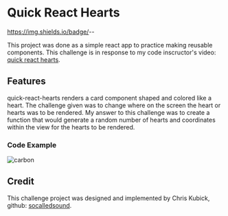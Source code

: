 # Quick React Hearts
https://img.shields.io/badge/<Made With>-<React>-<red>

This project was done as a simple react app to practice making reusable components. This challenge is in response to my code inscructor's video: [quick react hearts](https://www.youtube.com/watch?v=PuyoQHk8Tn8).

## Features

quick-react-hearts renders a card component shaped and colored like a heart. The challenge given was to change where on the screen the heart or hearts was to be rendered. My answer to this challenge was to create a function that would generate a random number of hearts and coordinates within the view for the hearts to be rendered.

### Code Example
  
![carbon](https://user-images.githubusercontent.com/83731154/135766473-ca7699f5-d7ab-4a9d-9a8d-98cb88697aee.png)

## Credit

This challenge project was designed and implemented by Chris Kubick, github: [socalledsound](https://github.com/socalledsound/simple-react-heartz).
  
